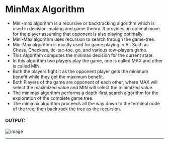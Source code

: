 # MinMax Algorithm

* Mini-max algorithm is a recursive or backtracking algorithm which is used in decision-making and game theory. It provides an optimal move for the player assuming that opponent is also playing optimally.
* Mini-Max algorithm uses recursion to search through the game-tree.
* Min-Max algorithm is mostly used for game playing in AI. Such as Chess, Checkers, tic-tac-toe, go, and various tow-players game. 
* This Algorithm computes the minimax decision for the current state.
* In this algorithm two players play the game, one is called MAX and other is called MIN.
* Both the players fight it as the opponent player gets the minimum benefit while they get the maximum benefit.
* Both Players of the game are opponent of each other, where MAX will select the maximized value and MIN will select the minimized value.
* The minimax algorithm performs a depth-first search algorithm for the exploration of the complete game tree.
* The minimax algorithm proceeds all the way down to the terminal node of the tree, then backtrack the tree as the recursion.


#### OUTPUT:
![image](https://user-images.githubusercontent.com/73773202/163561803-8082e4d5-c4e2-40e1-b04b-efc8f67b8f0c.png)

---
